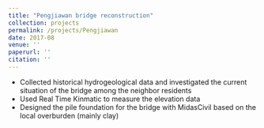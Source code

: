 ```yaml
---
title: "Pengjiawan bridge reconstruction"
collection: projects
permalink: /projects/Pengjiawan
date: 2017-08
venue: ''
paperurl: ''
citation: ''
---
```

* Collected historical hydrogeological data and investigated the current situation of the bridge among the neighbor residents
* Used Real Time Kinmatic to measure the elevation data
* Designed the pile foundation for the bridge with MidasCivil based on the local overburden (mainly clay)